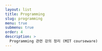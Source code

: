 ```yaml
---
layout: list
title: Programming
slug: programming
menu: true
submenu: true
order: 4
description: >
  Programming 관련 강의 정리 (MIT courseware) 
---
```

